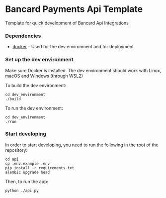 # Bancard Payments Api Template

Template for quick development of Bancard Api Integrations

### Dependencies

- [docker](https://www.docker.com/) - Used for the dev environment and for deployment

### Set up the dev environment

Make sure Docker is installed. The dev environment should work with Linux, macOS and Windows (through WSL2)

To build the dev environment:

    cd dev_environment
    ./build

To run the dev environment:

    cd dev_environment
    ./run

### Start developing

In order to start developing, you need to run the following in the root of the repository:
    
    cd api
    cp .env.example .env
    pip install -r requirements.txt
    alembic upgrade head

Then, to run the app:
    
    python ./api.py
